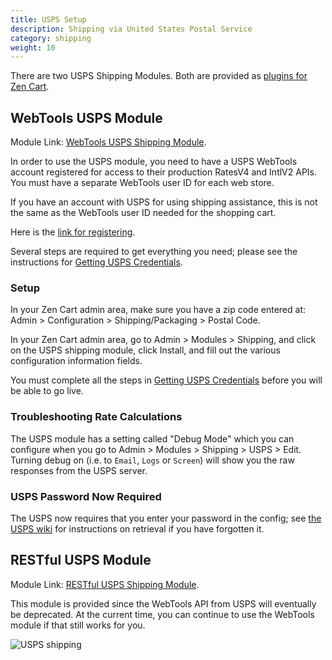 ```yaml
---
title: USPS Setup 
description: Shipping via United States Postal Service 
category: shipping 
weight: 10
---
```


There are two USPS Shipping Modules.
Both are provided as [plugins for Zen Cart](/user/plugins/why_plugins/). 


## WebTools USPS Module
Module Link: [WebTools USPS Shipping Module](https://www.zen-cart.com/downloads.php?do=file&id=1292).

In order to use the USPS module, you need to have a USPS WebTools account registered for access to their production RatesV4 and IntlV2 APIs. You must have a separate WebTools user ID for each web store.

If you have an account with USPS for using shipping assistance, this is not the same as the WebTools user ID needed for the shopping cart.

Here is the [link for registering](https://www.usps.com/business/web-tools-apis/welcome.htm).

Several steps are required to get everything you need; please see the instructions for [Getting USPS Credentials](https://github.com/lat9/usps/wiki/Initial-Install:-Getting-USPS-Credentials). 

### Setup
In your Zen Cart admin area, make sure you have a zip code entered at: Admin > Configuration > Shipping/Packaging > Postal Code.

In your Zen Cart admin area, go to Admin > Modules > Shipping, and click on the USPS shipping module, click Install, and fill out the various configuration information fields.

You must complete all the steps in [Getting USPS Credentials](https://github.com/lat9/usps/wiki/Initial-Install:-Getting-USPS-Credentials) before you will be able to go live.

### Troubleshooting Rate Calculations 

The USPS module has a setting called "Debug Mode" which you can configure when you go to Admin > Modules > Shipping > USPS > Edit.  Turning debug on (i.e. to `Email`, `Logs` or `Screen`) will show you the raw responses from the USPS server. 
### USPS Password Now Required

The USPS now requires that you enter your password in the config; see [the USPS wiki](https://github.com/lat9/usps/wiki/Forgot-or--Lost-Your-USPS-API-Password%3F) for instructions on retrieval if you have forgotten it.

## RESTful USPS Module
Module Link: [RESTful USPS Shipping Module](https://www.zen-cart.com/downloads.php?do=file&id=2395).

This module is provided since the WebTools API from USPS will eventually be deprecated.  At the current time, you can continue to use the WebTools module if that still works for you.

![USPS shipping](/images/usps.jpeg)
